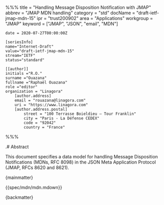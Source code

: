%%%
    title = "Handling Message Disposition Notification with JMAP"
    abbrev = "JMAP MDN handling"
    category = "std"
    docName = "draft-ietf-jmap-mdn-15"
    ipr = "trust200902"
    area = "Applications"
    workgroup = "JMAP"
    keyword = ["JMAP", "JSON", "email", "MDN"]

    date = 2020-07-27T00:00:00Z

    [seriesInfo]
    name="Internet-Draft"
    value="draft-ietf-jmap-mdn-15"
    stream="IETF"
    status="standard"

    [[author]]
    initials ="R.O."
    surname ="Ouazana"
    fullname ="Raphaël Ouazana"
    role ="editor"
    organization = "Linagora"
        [author.address]
        email = "rouazana@linagora.com"
        uri = "https://www.linagora.com"
        [author.address.postal]
            street = "100 Terrasse Boieldieu – Tour Franklin"
            city = "Paris - La Défense CEDEX"
            code = "92042"
            country = "France"
%%%

.# Abstract

This document specifies a data model for handling Message Disposition Notifications (MDNs, RFC 8098) in the JSON Meta Application Protocol (JMAP, RFCs 8620 and 8621).

{mainmatter}

{{spec/mdn/mdn.mdown}}

{backmatter}
